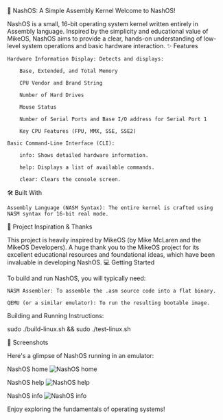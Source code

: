 🚀 NashOS: A Simple Assembly Kernel
Welcome to NashOS!

NashOS is a small, 16-bit operating system kernel written entirely in Assembly language. Inspired by the simplicity and educational value of MikeOS, NashOS aims to provide a clear, hands-on understanding of low-level system operations and basic hardware interaction.
✨ Features

    Hardware Information Display: Detects and displays:

        Base, Extended, and Total Memory

        CPU Vendor and Brand String

        Number of Hard Drives

        Mouse Status

        Number of Serial Ports and Base I/O address for Serial Port 1

        Key CPU Features (FPU, MMX, SSE, SSE2)

    Basic Command-Line Interface (CLI):

        info: Shows detailed hardware information.

        help: Displays a list of available commands.

        clear: Clears the console screen.
        

🛠️ Built With

    Assembly Language (NASM Syntax): The entire kernel is crafted using NASM syntax for 16-bit real mode.

🎯 Project Inspiration & Thanks

This project is heavily inspired by MikeOS (by Mike McLaren and the MikeOS Developers). A huge thank you to the MikeOS project for its excellent educational resources and foundational ideas, which have been invaluable in developing NashOS.
💻 Getting Started

To build and run NashOS, you will typically need:

    NASM Assembler: To assemble the .asm source code into a flat binary.

    QEMU (or a similar emulator): To run the resulting bootable image.

Building and Running Instructions:

sudo ./build-linux.sh && sudo ./test-linux.sh

📸 Screenshots

Here's a glimpse of NashOS running in an emulator:

NashOS home
![NashOS home](https://github.com/user-attachments/assets/14797702-1f9f-42ac-be7e-9dc499d27c42)

NashOS help
![NashOS help](https://github.com/user-attachments/assets/94f76b5f-5b51-4b06-9ae7-bb27b36986de)

NashOS info
![NashOS info](https://github.com/user-attachments/assets/a4462847-233c-4f19-81a8-cae2571ba5b4)


Enjoy exploring the fundamentals of operating systems!
